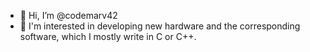 - 👋 Hi, I’m @codemarv42
- 👀 I'm interested in developing new hardware and the corresponding software, which I mostly write in C or C++.
